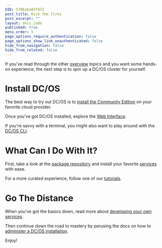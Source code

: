 ```yaml
---
UID: 5706a5e03f872
post_title: Kick the Tires
post_excerpt: ""
layout: docs.jade
published: true
menu_order: 5
page_options_require_authentication: false
page_options_show_link_unauthenticated: false
hide_from_navigation: false
hide_from_related: false
---
```

If you've read through the other [overview][1] topics and you want some hands-on experience, the next step is to spin up a DC/OS cluster for yourself.

# Install DC/OS

The best way to try out DC/OS is to [install the Community Edition][2] on your favorite cloud provider.

Once you've got DC/OS installed, explore the [Web Interface][3].

If you're savvy with a terminal, you might also want to play around with the [DC/OS CLI][4].

# What Can I Do With It?

First, take a look at the [package repository][5] and install your favorite [services][6] with ease.

For a more curated experience, follow one of our [tutorials][7].

# Go The Distance

When you've got the basics down, read more about [developing your own services][8].

Then continue down the road to mastery by perusing the docs on how to [administer a DC/OS installation][9].

Enjoy!

 [1]: /overview/
 [2]: /administration/installing/installing-community-edition/
 [3]: /usage/webinterface/
 [4]: /usage/cli/
 [5]: /usage/package-repo/
 [6]: /usage/services/
 [7]: /usage/tutorials/
 [8]: /usage/developing-services/
 [9]: /administration/
